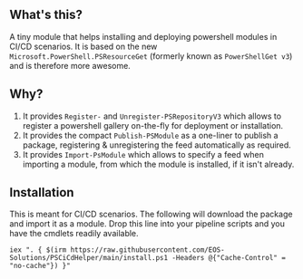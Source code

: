## What's this?

A tiny module that helps installing and deploying powershell modules in CI/CD scenarios. It is based on the new `Microsoft.PowerShell.PSResourceGet` (formerly known as `PowerShellGet v3`) and is therefore more awesome.

## Why?

1) It provides `Register-` and `Unregister-PSRepositoryV3` which allows to register a powershell gallery on-the-fly for deployment or installation.
2) It provides the compact `Publish-PSModule` as a one-liner to publish a package, registering & unregistering the feed automatically as required.
3) It provides `Import-PsModule` which allows to specify a feed when importing a module, from which the module is installed, if it isn't already.

## Installation

This is meant for CI/CD scenarios. The following will download the package and import it as a module. Drop this line into your pipeline scripts and you have the cmdlets readily available.

````
iex ". { $(irm https://raw.githubusercontent.com/EOS-Solutions/PSCiCdHelper/main/install.ps1 -Headers @{"Cache-Control" = "no-cache"}) }"
````